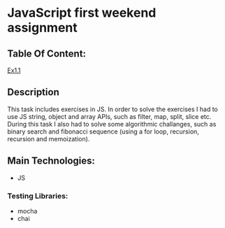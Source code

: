 # JavaScript first weekend assignment

## Table Of Content:

[Ex1.1](./Ex1.1-%20Yes%20or%20No/app.js)

## Description

This task includes exercises in JS.
In order to solve the exercises I had to use JS string, object and array APIs, such as filter, map, split, slice etc.
During this task I also had to solve some algorithmic challanges, such as binary search and fibonacci sequence (using a for loop, recursion, recursion and memoization).

## Main Technologies:

-   JS

### Testing Libraries:

-   mocha
-   chai
